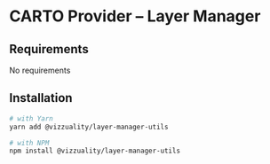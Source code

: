 # CARTO Provider – Layer Manager

## Requirements
No requirements
## Installation
```sh
# with Yarn
yarn add @vizzuality/layer-manager-utils

# with NPM
npm install @vizzuality/layer-manager-utils
```
